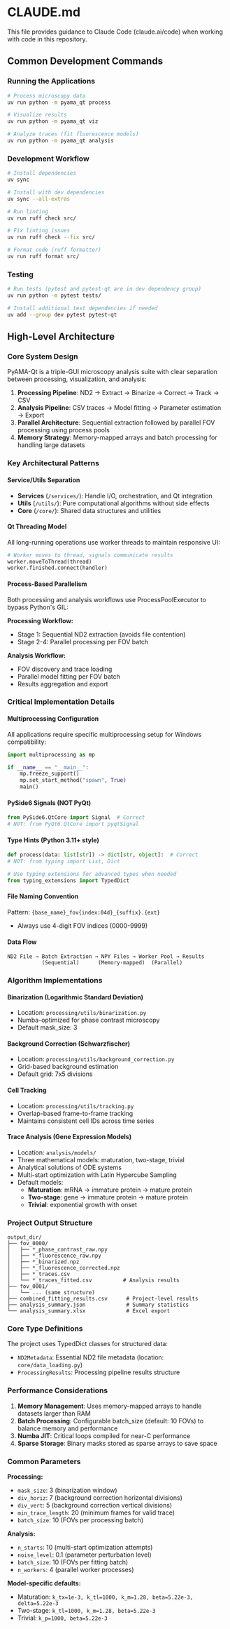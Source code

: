 # CLAUDE.md

This file provides guidance to Claude Code (claude.ai/code) when working with code in this repository.

## Common Development Commands

### Running the Applications

```bash
# Process microscopy data
uv run python -m pyama_qt process

# Visualize results
uv run python -m pyama_qt viz

# Analyze traces (fit fluorescence models)
uv run python -m pyama_qt analysis
```

### Development Workflow

```bash
# Install dependencies
uv sync

# Install with dev dependencies
uv sync --all-extras

# Run linting
uv run ruff check src/

# Fix linting issues
uv run ruff check --fix src/

# Format code (ruff formatter)
uv run ruff format src/
```

### Testing

```bash
# Run tests (pytest and pytest-qt are in dev dependency group)
uv run python -m pytest tests/

# Install additional test dependencies if needed
uv add --group dev pytest pytest-qt
```

## High-Level Architecture

### Core System Design

PyAMA-Qt is a triple-GUI microscopy analysis suite with clear separation between processing, visualization, and analysis:

1. **Processing Pipeline**: ND2 → Extract → Binarize → Correct → Track → CSV
2. **Analysis Pipeline**: CSV traces → Model fitting → Parameter estimation → Export
3. **Parallel Architecture**: Sequential extraction followed by parallel FOV processing using process pools
4. **Memory Strategy**: Memory-mapped arrays and batch processing for handling large datasets

### Key Architectural Patterns

#### Service/Utils Separation

- **Services** (`/services/`): Handle I/O, orchestration, and Qt integration
- **Utils** (`/utils/`): Pure computational algorithms without side effects
- **Core** (`/core/`): Shared data structures and utilities

#### Qt Threading Model

All long-running operations use worker threads to maintain responsive UI:

```python
# Worker moves to thread, signals communicate results
worker.moveToThread(thread)
worker.finished.connect(handler)
```

#### Process-Based Parallelism

Both processing and analysis workflows use ProcessPoolExecutor to bypass Python's GIL:

**Processing Workflow:**
- Stage 1: Sequential ND2 extraction (avoids file contention)
- Stage 2-4: Parallel processing per FOV batch

**Analysis Workflow:**
- FOV discovery and trace loading
- Parallel model fitting per FOV batch
- Results aggregation and export

### Critical Implementation Details

#### Multiprocessing Configuration

All applications require specific multiprocessing setup for Windows compatibility:

```python
import multiprocessing as mp

if __name__ == "__main__":
    mp.freeze_support()
    mp.set_start_method("spawn", True)
    main()
```

#### PySide6 Signals (NOT PyQt)

```python
from PySide6.QtCore import Signal  # Correct
# NOT: from PyQt6.QtCore import pyqtSignal
```

#### Type Hints (Python 3.11+ style)

```python
def process(data: list[str]) -> dict[str, object]:  # Correct
# NOT: from typing import List, Dict

# Use typing_extensions for advanced types when needed
from typing_extensions import TypedDict
```

#### File Naming Convention

Pattern: `{base_name}_fov{index:04d}_{suffix}.{ext}`

- Always use 4-digit FOV indices (0000-9999)

#### Data Flow

```
ND2 File → Batch Extraction → NPY Files → Worker Pool → Results
           (Sequential)      (Memory-mapped)  (Parallel)
```

### Algorithm Implementations

#### Binarization (Logarithmic Standard Deviation)

- Location: `processing/utils/binarization.py`
- Numba-optimized for phase contrast microscopy
- Default mask_size: 3

#### Background Correction (Schwarzfischer)

- Location: `processing/utils/background_correction.py`
- Grid-based background estimation
- Default grid: 7x5 divisions

#### Cell Tracking

- Location: `processing/utils/tracking.py`
- Overlap-based frame-to-frame tracking
- Maintains consistent cell IDs across time series

#### Trace Analysis (Gene Expression Models)

- Location: `analysis/models/`
- Three mathematical models: maturation, two-stage, trivial
- Analytical solutions of ODE systems
- Multi-start optimization with Latin Hypercube Sampling
- Default models:
  - **Maturation**: mRNA → immature protein → mature protein
  - **Two-stage**: gene → immature protein → mature protein
  - **Trivial**: exponential growth with onset

### Project Output Structure

```
output_dir/
├── fov_0000/
│   ├── *_phase_contrast_raw.npy
│   ├── *_fluorescence_raw.npy
│   ├── *_binarized.npz
│   ├── *_fluorescence_corrected.npz
│   ├── *_traces.csv
│   └── *_traces_fitted.csv          # Analysis results
├── fov_0001/
│   └── ... (same structure)
├── combined_fitting_results.csv      # Project-level results
├── analysis_summary.json             # Summary statistics
└── analysis_summary.xlsx             # Excel export
```

### Core Type Definitions

The project uses TypedDict classes for structured data:

- `ND2Metadata`: Essential ND2 file metadata (location: `core/data_loading.py`)
- `ProcessingResults`: Processing pipeline results structure

### Performance Considerations

1. **Memory Management**: Uses memory-mapped arrays to handle datasets larger than RAM
2. **Batch Processing**: Configurable batch_size (default: 10 FOVs) to balance memory and performance
3. **Numba JIT**: Critical loops compiled for near-C performance
4. **Sparse Storage**: Binary masks stored as sparse arrays to save space

### Common Parameters

**Processing:**
- `mask_size`: 3 (binarization window)
- `div_horiz`: 7 (background correction horizontal divisions)
- `div_vert`: 5 (background correction vertical divisions)
- `min_trace_length`: 20 (minimum frames for valid trace)
- `batch_size`: 10 (FOVs per processing batch)

**Analysis:**
- `n_starts`: 10 (multi-start optimization attempts)
- `noise_level`: 0.1 (parameter perturbation level)
- `batch_size`: 10 (FOVs per fitting batch)
- `n_workers`: 4 (parallel worker processes)

**Model-specific defaults:**
- Maturation: `k_tx=1e-3, k_tl=1000, k_m=1.28, beta=5.22e-3, delta=5.22e-3`
- Two-stage: `k_tl=1000, k_m=1.28, beta=5.22e-3`
- Trivial: `k_p=1000, beta=5.22e-3`
